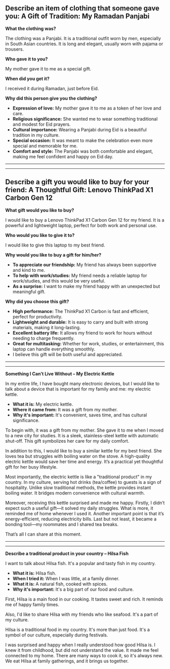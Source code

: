 ## Describe an item of clothing that someone gave you: A Gift of Tradition: My Ramadan Panjabi

**What the clothing was?**

The clothing was a Panjabi. It is a traditional outfit worn by men, especially in South Asian countries. It is long and elegant, usually worn with pajama or trousers.

**Who gave it to you?**

My mother gave it to me as a special gift.

**When did you get it?**

I received it during Ramadan, just before Eid.

**Why did this person give you the clothing?**

* **Expression of love:** My mother gave it to me as a token of her love and care.
* **Religious significance:** She wanted me to wear something traditional and modest for Eid prayers.
* **Cultural importance:** Wearing a Panjabi during Eid is a beautiful tradition in my culture.
* **Special occasion:** It was meant to make the celebration even more special and memorable for me.
* **Comfort and style:** The Panjabi was both comfortable and elegant, making me feel confident and happy on Eid day.

----------------------------------------------------------------------------------------------------------------------------------------
----------------------------------------------------------------------------------------------------------------------------------------

## Describe a gift you would like to buy for your friend: A Thoughtful Gift: Lenovo ThinkPad X1 Carbon Gen 12

**What gift would you like to buy?**

I would like to buy a Lenovo ThinkPad X1 Carbon Gen 12 for my friend. It is a powerful and lightweight laptop, perfect for both work and personal use.

**Who would you like to give it to?**

I would like to give this laptop to my best friend.

**Why would you like to buy a gift for him/her?**

* **To appreciate our friendship:** My friend has always been supportive and kind to me.
* **To help with work/studies:** My friend needs a reliable laptop for work/studies, and this would be very useful.
* **As a surprise:** I want to make my friend happy with an unexpected but meaningful gift.

**Why did you choose this gift?**

* **High performance:** The ThinkPad X1 Carbon is fast and efficient, perfect for productivity.
* **Lightweight and durable:** It is easy to carry and built with strong materials, making it long-lasting.
* **Excellent battery life:** It allows my friend to work for hours without needing to charge frequently.
* **Great for multitasking:** Whether for work, studies, or entertainment, this laptop can handle everything smoothly.
* I believe this gift will be both useful and appreciated.

----------------------------------------------------------------------------------------------------------------------------------------
----------------------------------------------------------------------------------------------------------------------------------------

**Something I Can’t Live Without – My Electric Kettle**

In my entire life, I have bought many electronic devices, but I would like to talk about a device that is important for my family and me: my electric kettle.

* **What it is:** My electric kettle.
* **Where it came from:** It was a gift from my mother.
* **Why it's important:** It's convenient, saves time, and has cultural significance.

To begin with, it was a gift from my mother. She gave it to me when I moved to a new city for studies. It is a sleek, stainless-steel kettle with automatic shut-off. This gift symbolizes her care for my daily comfort.

In addition to this, I would like to buy a similar kettle for my best friend. She loves tea but struggles with boiling water on the stove. A high-quality electric kettle would save her time and energy. It’s a practical yet thoughtful gift for her busy lifestyle.

Most importantly, the electric kettle is like a "traditional product" in my country. In my culture, serving hot drinks (tea/coffee) to guests is a sign of hospitality. Unlike slow traditional methods, the kettle provides instant boiling water. It bridges modern convenience with cultural warmth.

Moreover, receiving this kettle surprised and made me happy. Firstly, I didn’t expect such a useful gift—it solved my daily struggles. What is more, it reminded me of home whenever I used it. Another important point is that it’s energy-efficient, reducing electricity bills. Last but not least, it became a bonding tool—my roommates and I shared tea breaks.

That’s all I can share at this moment.

----------------------------------------------------------------------------------------------------------------------------------------
----------------------------------------------------------------------------------------------------------------------------------------
**Describe a traditional product in your country – Hilsa Fish**

I want to talk about Hilsa fish. It's a popular and tasty fish in my country.

* **What it is:** Hilsa fish.
* **When I tried it:** When I was little, at a family dinner.
* **What it is:** A natural fish, cooked with spices.
* **Why it's important:** It's a big part of our food and culture.

First, Hilsa is a main food in our cooking. It tastes sweet and rich. It reminds me of happy family times.

Also, I'd like to share Hilsa with my friends who like seafood. It's a part of my culture.

Hilsa is a traditional food in my country. It's more than just food. It's a symbol of our culture, especially during festivals.

I was surprised and happy when I really understood how good Hilsa is. I knew it from childhood, but did not understand the value. It made me feel connected to my home. There are many ways to cook it, so it's always new. We eat Hilsa at family gatherings, and it brings us together.